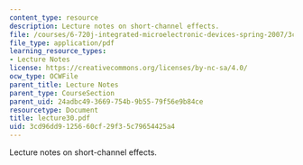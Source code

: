 ```yaml
---
content_type: resource
description: Lecture notes on short-channel effects.
file: /courses/6-720j-integrated-microelectronic-devices-spring-2007/3cd96dd9125660cf29f35c79654425a4_lecture30.pdf
file_type: application/pdf
learning_resource_types:
- Lecture Notes
license: https://creativecommons.org/licenses/by-nc-sa/4.0/
ocw_type: OCWFile
parent_title: Lecture Notes
parent_type: CourseSection
parent_uid: 24adbc49-3669-754b-9b55-79f56e9b84ce
resourcetype: Document
title: lecture30.pdf
uid: 3cd96dd9-1256-60cf-29f3-5c79654425a4
---
```

Lecture notes on short-channel effects.